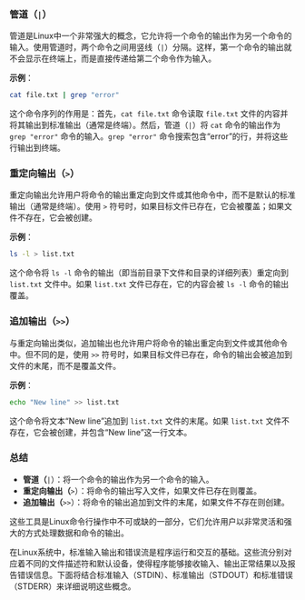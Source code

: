 ### **管道（**`|`）

管道是Linux中一个非常强大的概念，它允许将一个命令的输出作为另一个命令的输入。使用管道时，两个命令之间用竖线（`|`）分隔。这样，第一个命令的输出就不会显示在终端上，而是直接传递给第二个命令作为输入。

**示例**：

```bash
cat file.txt | grep "error"
```

这个命令序列的作用是：首先，`cat file.txt` 命令读取 `file.txt` 文件的内容并将其输出到标准输出（通常是终端）。然后，管道（`|`）将 `cat` 命令的输出作为 `grep "error"` 命令的输入。`grep "error"` 命令搜索包含“error”的行，并将这些行输出到终端。

### **重定向输出（**`>`）

重定向输出允许用户将命令的输出重定向到文件或其他命令中，而不是默认的标准输出（通常是终端）。使用 `>` 符号时，如果目标文件已存在，它会被覆盖；如果文件不存在，它会被创建。

**示例**：

```bash
ls -l > list.txt
```

这个命令将 `ls -l` 命令的输出（即当前目录下文件和目录的详细列表）重定向到 `list.txt` 文件中。如果 `list.txt` 文件已存在，它的内容会被 `ls -l` 命令的输出覆盖。

### **追加输出（**`>>`）

与重定向输出类似，追加输出也允许用户将命令的输出重定向到文件或其他命令中。但不同的是，使用 `>>` 符号时，如果目标文件已存在，命令的输出会被追加到文件的末尾，而不是覆盖文件。

**示例**：

```bash
echo "New line" >> list.txt
```

这个命令将文本“New line”追加到 `list.txt` 文件的末尾。如果 `list.txt` 文件不存在，它会被创建，并包含“New line”这一行文本。

### **总结**

- **管道（**`|`）：将一个命令的输出作为另一个命令的输入。
- **重定向输出（**`>`）：将命令的输出写入文件，如果文件已存在则覆盖。
- **追加输出（**`>>`）：将命令的输出追加到文件的末尾，如果文件不存在则创建。

这些工具是Linux命令行操作中不可或缺的一部分，它们允许用户以非常灵活和强大的方式处理数据和命令的输出。





在Linux系统中，标准输入输出和错误流是程序运行和交互的基础。这些流分别对应着不同的文件描述符和默认设备，使得程序能够接收输入、输出正常结果以及报告错误信息。下面将结合标准输入（STDIN）、标准输出（STDOUT）和标准错误（STDERR）来详细说明这些概念。